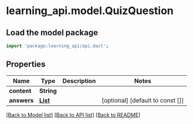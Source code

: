 # learning_api.model.QuizQuestion

## Load the model package
```dart
import 'package:learning_api/api.dart';
```

## Properties
Name | Type | Description | Notes
------------ | ------------- | ------------- | -------------
**content** | **String** |  | 
**answers** | [**List<QuizAnswer>**](QuizAnswer.md) |  | [optional] [default to const []]

[[Back to Model list]](../README.md#documentation-for-models) [[Back to API list]](../README.md#documentation-for-api-endpoints) [[Back to README]](../README.md)



